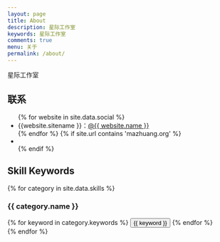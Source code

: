 ```yaml
---
layout: page
title: About
description: 星际工作室
keywords: 星际工作室
comments: true
menu: 关于
permalink: /about/
---
```


星际工作室

## 联系

<ul>
{% for website in site.data.social %}
<li>{{website.sitename }}：<a href="{{ website.url }}" target="_blank">@{{ website.name }}</a></li>
{% endfor %}
{% if site.url contains 'mazhuang.org' %}
<li>
</li>
{% endif %}
</ul>



## Skill Keywords

{% for category in site.data.skills %}
### {{ category.name }}

<div class="btn-inline">
{% for keyword in category.keywords %}
<button class="btn btn-outline" type="button">{{ keyword }}</button>
{% endfor %}
</div>
{% endfor %}
